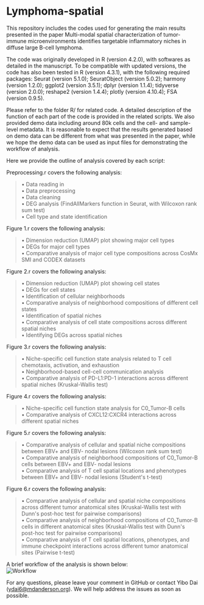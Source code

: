# Lymphoma-spatial

This repository includes the codes used for generating the main results presented in the paper Multi-modal spatial characterization of tumor-immune microenvironments identifies targetable inflammatory niches in diffuse large B-cell lymphoma.

The code was originally developed in R (version 4.2.0), with softwares as detailed in the manuscript. To be compatible with updated versions, the code has also been tested in R (version 4.3.1), with the following required packages:
Seurat (version 5.1.0);
SeuratObject (version 5.0.2);
harmony (version 1.2.0);
ggplot2 (version 3.5.1);
dplyr (version 1.1.4);
tidyverse (version 2.0.0);
reshape2 (version 1.4.4);
plotly (version 4.10.4);
FSA (version 0.9.5).

Please refer to the folder R/ for related code. A detailed description of the function of each part of the code is provided in the related scripts.
We also provided demo data including around 80k cells and the cell- and sample-level metadata. It is reasonable to expect that the results generated based on demo data can be different from what was presented in the paper, while we hope the demo data can be used as input files for demonstrating the workflow of analysis.

Here we provide the outline of analysis covered by each script:  

Preprocessing.r covers the following analysis:  
> •	Data reading in  
> •	Data preprocessing  
> •	Data cleaning  
> •	DEG analysis (FindAllMarkers function in Seurat, with Wilcoxon rank sum test)  
> •	Cell type and state identification  

Figure 1.r covers the following analysis:  
> •	Dimension reduction (UMAP) plot showing major cell types  
> •	DEGs for major cell types  
> •	Comparative analysis of major cell type compositions across CosMx SMI and CODEX datasets  

Figure 2.r covers the following analysis:  
> • Dimension reduction (UMAP) plot showing cell states  
> • DEGs for cell states  
> •	Identification of cellular neighborhoods  
> •	Comparative analysis of neighborhood compositions of different cell states  
> •	Identification of spatial niches  
> •	Comparative analysis of cell state compositions across different spatial niches  
> •	Identifying DEGs across spatial niches  

Figure 3.r covers the following analysis:  
> •	Niche-specific cell function state analysis related to T cell chemotaxis, activation, and exhaustion  
> •	Neighborhood-based cell-cell communication analysis  
> •	Comparative analysis of PD-L1:PD-1 interactions across different spatial niches (Kruskal-Wallis test)  

Figure 4.r covers the following analysis:  
> •	Niche-specific cell function state analysis for C0_Tumor-B cells  
> •	Comparative analysis of CXCL12:CXCR4 interactions across different spatial niches  

Figure 5.r covers the following analysis:  
> •	Comparative analysis of cellular and spatial niche compositions between EBV+ and EBV- nodal lesions (Wilcoxon rank sum test)  
> •	Comparative analysis of neighborhood compositions of C0_Tumor-B cells between EBV+ and EBV- nodal lesions  
> •	Comparative analysis of T cell spatial locations and phenotypes between EBV+ and EBV- nodal lesions (Student's t-test)  

Figure 6.r covers the following analysis:  
> •	Comparative analysis of cellular and spatial niche compositions across different tumor anatomical sites (Kruskal-Wallis test with Dunn's post-hoc test for pairwise comparisons)  
> •	Comparative analysis of neighborhood compositions of C0_Tumor-B cells in different anatomical sites (Kruskal-Wallis test with Dunn's post-hoc test for pairwise comparisons)  
> •	Comparative analysis of T cell spatial locations, phenotypes, and immune checkpoint interactions across different tumor anatomical sites (Pairwise t-test)  


A brief workflow of the analysis is shown below:  
![Workflow](https://github.com/user-attachments/assets/e7372c73-b98a-4b60-9ef2-41e654853bbc)



For any questions, please leave your comment in GitHub or contact Yibo Dai (ydai6@mdanderson.org). We will help address the issues as soon as possible.
